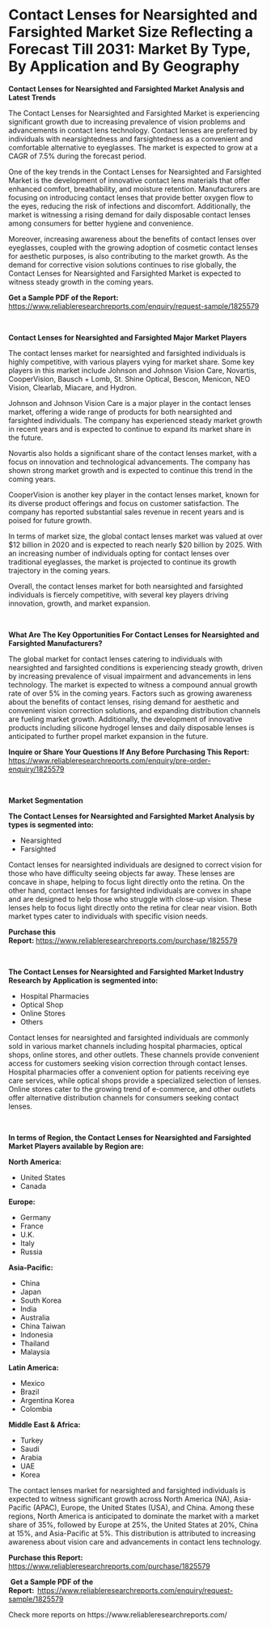 <p><h1>Contact Lenses for Nearsighted and Farsighted Market Size Reflecting a Forecast Till 2031: Market By Type, By Application and By Geography</h1></p><p><strong>Contact Lenses for Nearsighted and Farsighted Market Analysis and Latest Trends</strong></p>
<p><p>The Contact Lenses for Nearsighted and Farsighted Market is experiencing significant growth due to increasing prevalence of vision problems and advancements in contact lens technology. Contact lenses are preferred by individuals with nearsightedness and farsightedness as a convenient and comfortable alternative to eyeglasses. The market is expected to grow at a CAGR of 7.5% during the forecast period.</p><p>One of the key trends in the Contact Lenses for Nearsighted and Farsighted Market is the development of innovative contact lens materials that offer enhanced comfort, breathability, and moisture retention. Manufacturers are focusing on introducing contact lenses that provide better oxygen flow to the eyes, reducing the risk of infections and discomfort. Additionally, the market is witnessing a rising demand for daily disposable contact lenses among consumers for better hygiene and convenience.</p><p>Moreover, increasing awareness about the benefits of contact lenses over eyeglasses, coupled with the growing adoption of cosmetic contact lenses for aesthetic purposes, is also contributing to the market growth. As the demand for corrective vision solutions continues to rise globally, the Contact Lenses for Nearsighted and Farsighted Market is expected to witness steady growth in the coming years.</p></p>
<p><strong>Get a Sample PDF of the Report:&nbsp;</strong> <a href="https://www.reliableresearchreports.com/enquiry/request-sample/1825579">https://www.reliableresearchreports.com/enquiry/request-sample/1825579</a></p>
<p>&nbsp;</p>
<p><strong>Contact Lenses for Nearsighted and Farsighted Major Market Players</strong></p>
<p><p>The contact lenses market for nearsighted and farsighted individuals is highly competitive, with various players vying for market share. Some key players in this market include Johnson and Johnson Vision Care, Novartis, CooperVision, Bausch + Lomb, St. Shine Optical, Bescon, Menicon, NEO Vision, Clearlab, Miacare, and Hydron.</p><p>Johnson and Johnson Vision Care is a major player in the contact lenses market, offering a wide range of products for both nearsighted and farsighted individuals. The company has experienced steady market growth in recent years and is expected to continue to expand its market share in the future.</p><p>Novartis also holds a significant share of the contact lenses market, with a focus on innovation and technological advancements. The company has shown strong market growth and is expected to continue this trend in the coming years.</p><p>CooperVision is another key player in the contact lenses market, known for its diverse product offerings and focus on customer satisfaction. The company has reported substantial sales revenue in recent years and is poised for future growth.</p><p>In terms of market size, the global contact lenses market was valued at over $12 billion in 2020 and is expected to reach nearly $20 billion by 2025. With an increasing number of individuals opting for contact lenses over traditional eyeglasses, the market is projected to continue its growth trajectory in the coming years.</p><p>Overall, the contact lenses market for both nearsighted and farsighted individuals is fiercely competitive, with several key players driving innovation, growth, and market expansion.</p></p>
<p>&nbsp;</p>
<p><strong>What Are The Key Opportunities For Contact Lenses for Nearsighted and Farsighted Manufacturers?</strong></p>
<p><p>The global market for contact lenses catering to individuals with nearsighted and farsighted conditions is experiencing steady growth, driven by increasing prevalence of visual impairment and advancements in lens technology. The market is expected to witness a compound annual growth rate of over 5% in the coming years. Factors such as growing awareness about the benefits of contact lenses, rising demand for aesthetic and convenient vision correction solutions, and expanding distribution channels are fueling market growth. Additionally, the development of innovative products including silicone hydrogel lenses and daily disposable lenses is anticipated to further propel market expansion in the future.</p></p>
<p><strong>Inquire or Share Your Questions If Any Before Purchasing This Report:</strong> <a href="https://www.reliableresearchreports.com/enquiry/pre-order-enquiry/1825579">https://www.reliableresearchreports.com/enquiry/pre-order-enquiry/1825579</a></p>
<p>&nbsp;</p>
<p><strong>Market Segmentation</strong></p>
<p><strong>The Contact Lenses for Nearsighted and Farsighted Market Analysis by types is segmented into:</strong></p>
<p><ul><li>Nearsighted</li><li>Farsighted</li></ul></p>
<p><p>Contact lenses for nearsighted individuals are designed to correct vision for those who have difficulty seeing objects far away. These lenses are concave in shape, helping to focus light directly onto the retina. On the other hand, contact lenses for farsighted individuals are convex in shape and are designed to help those who struggle with close-up vision. These lenses help to focus light directly onto the retina for clear near vision. Both market types cater to individuals with specific vision needs.</p></p>
<p><strong>Purchase this Report:&nbsp;</strong><a href="https://www.reliableresearchreports.com/purchase/1825579">https://www.reliableresearchreports.com/purchase/1825579</a></p>
<p>&nbsp;</p>
<p><strong>The Contact Lenses for Nearsighted and Farsighted Market Industry Research by Application is segmented into:</strong></p>
<p><ul><li>Hospital Pharmacies</li><li>Optical Shop</li><li>Online Stores</li><li>Others</li></ul></p>
<p><p>Contact lenses for nearsighted and farsighted individuals are commonly sold in various market channels including hospital pharmacies, optical shops, online stores, and other outlets. These channels provide convenient access for customers seeking vision correction through contact lenses. Hospital pharmacies offer a convenient option for patients receiving eye care services, while optical shops provide a specialized selection of lenses. Online stores cater to the growing trend of e-commerce, and other outlets offer alternative distribution channels for consumers seeking contact lenses.</p></p>
<p>&nbsp;</p>
<p><strong>In terms of Region, the Contact Lenses for Nearsighted and Farsighted Market Players available by Region are:</strong></p>
<p>
    <p> <strong> North America: </strong>
        <ul>
            <li>United States</li>
            <li>Canada</li>
        </ul>
        </p> 
    <p> <strong> Europe: </strong>
        <ul>
            <li>Germany</li>
            <li>France</li>
            <li>U.K.</li>
            <li>Italy</li>
            <li>Russia</li>
        </ul>
        </p> 
    <p> <strong> Asia-Pacific: </strong>
        <ul>
            <li>China</li>
            <li>Japan</li>
            <li>South Korea</li>
            <li>India</li>
            <li>Australia</li>
            <li>China Taiwan</li>
            <li>Indonesia</li>
            <li>Thailand</li>
            <li>Malaysia</li>
        </ul>
        </p> 
    <p> <strong> Latin America: </strong>
        <ul>
            <li>Mexico</li>
            <li>Brazil</li>
            <li>Argentina Korea</li>
            <li>Colombia</li>
        </ul>
        </p> 
    <p> <strong> Middle East & Africa: </strong>
        <ul>
            <li>Turkey</li>
            <li>Saudi</li>
            <li>Arabia</li>
            <li>UAE</li>
            <li>Korea</li>
        </ul>
    </p>
    </p>
<p><p>The contact lenses market for nearsighted and farsighted individuals is expected to witness significant growth across North America (NA), Asia-Pacific (APAC), Europe, the United States (USA), and China. Among these regions, North America is anticipated to dominate the market with a market share of 35%, followed by Europe at 25%, the United States at 20%, China at 15%, and Asia-Pacific at 5%. This distribution is attributed to increasing awareness about vision care and advancements in contact lens technology.</p></p>
<p><strong>Purchase this Report: </strong><a href="https://www.reliableresearchreports.com/purchase/1825579">https://www.reliableresearchreports.com/purchase/1825579</a></p>
<p>&nbsp;<strong>Get a Sample PDF of the Report:&nbsp;&nbsp;</strong><a href="https://www.reliableresearchreports.com/enquiry/request-sample/1825579">https://www.reliableresearchreports.com/enquiry/request-sample/1825579</a></p>
<p><strong></strong></p>
<p>Check more reports on https://www.reliableresearchreports.com/</p>